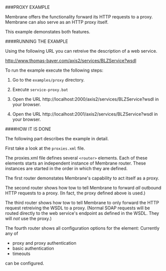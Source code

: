 ###PROXY EXAMPLE

Membrane offers the functionality forward its HTTP requests to a proxy.
Membrane can also serve as an HTTP proxy itself.

This example demonstates both features.


####RUNNING THE EXAMPLE

Using the following URL you can retreive the description of a web service.

http://www.thomas-bayer.com/axis2/services/BLZService?wsdl


To run the example execute the following steps: 

1. Go to the `examples/proxy` directory.

2. Execute `service-proxy.bat`

3. Open the URL http://localhost:2000/axis2/services/BLZService?wsdl in your browser.

4. Open the URL http://localhost:2001/axis2/services/BLZService?wsdl in your browser.


####HOW IT IS DONE

The following part describes the example in detail.  

First take a look at the `proxies.xml` file.


The proxies.xml file defines several `<router>` elements. Each of these elements starts an independent
instance of Membrane router. These instances are started in the order in which they are defined.


The first router demonstates Membrane's capability to act itself as a proxy.


The second router shows how tow to tell Membrane to forward *all* outbound HTTP requests to a proxy.
(In fact, the proxy defined above is used.)


The third router shows how tow to tell Membrane to only forward the HTTP request retreiving the WSDL
to a proxy.
(Normal SOAP requests will be routed directly to the web service's endpoint as defined in the WSDL.
They will *not* use the proxy.)


The fourth router shows all configuration options for the <httpClientConfig /> element: Currently
any of
* proxy and proxy authentication
* basic authentication
* timeouts

can be configured.
